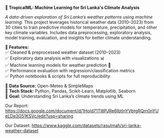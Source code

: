 **🚀 TropicalML: Machine Learning for Sri Lanka's Climate Analysis**  

*A data-driven exploration of Sri Lanka’s weather patterns using machine learning.* This project leverages historical weather data (2010–2023) from 30 cities to train predictive models for temperature, precipitation, and other key climate variables. Includes data preprocessing, exploratory analysis, model training, evaluation, and insights for better climate understanding.  

**🌟 Features:**  
✅ Cleaned & preprocessed weather dataset (2010–2023)  
✅ Exploratory data analysis with visualizations 📊  
✅ Machine learning models for weather prediction 🤖  
✅ Performance evaluation with regression/classification metrics  
✅ Python notebooks & scripts for full reproducibility  

🔗 **Data Source:** Open-Meteo & SimpleMaps  
📂 **Tech Stack:** Python, Pandas, Scikit-Learn, Matplotlib, Seaborn  
🎯 **Goal:** Understanding Sri Lanka’s climate trends using ML  

Our Report:
https://docs.google.com/document/d/1Hold71Tl8PJRe6IbtInYVbtgRQm0nYUeLDe3G51KSVc/edit?usp=sharing

Our Dataset:
https://www.kaggle.com/datasets/rasulmah/sri-lanka-weather-dataset

